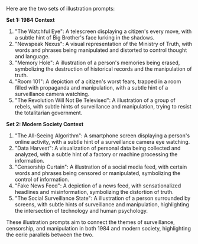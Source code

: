 Here are the two sets of illustration prompts:

**Set 1: 1984 Context**

1. "The Watchful Eye": A telescreen displaying a citizen's every move, with a subtle hint of Big Brother's face lurking in the shadows.
2. "Newspeak Nexus": A visual representation of the Ministry of Truth, with words and phrases being manipulated and distorted to control thought and language.
3. "Memory Hole": A illustration of a person's memories being erased, symbolizing the destruction of historical records and the manipulation of truth.
4. "Room 101": A depiction of a citizen's worst fears, trapped in a room filled with propaganda and manipulation, with a subtle hint of a surveillance camera watching.
5. "The Revolution Will Not Be Televised": A illustration of a group of rebels, with subtle hints of surveillance and manipulation, trying to resist the totalitarian government.

**Set 2: Modern Society Context**

1. "The All-Seeing Algorithm": A smartphone screen displaying a person's online activity, with a subtle hint of a surveillance camera eye watching.
2. "Data Harvest": A visualization of personal data being collected and analyzed, with a subtle hint of a factory or machine processing the information.
3. "Censorship Curtain": A illustration of a social media feed, with certain words and phrases being censored or manipulated, symbolizing the control of information.
4. "Fake News Feed": A depiction of a news feed, with sensationalized headlines and misinformation, symbolizing the distortion of truth.
5. "The Social Surveillance State": A illustration of a person surrounded by screens, with subtle hints of surveillance and manipulation, highlighting the intersection of technology and human psychology.

These illustration prompts aim to connect the themes of surveillance, censorship, and manipulation in both 1984 and modern society, highlighting the eerie parallels between the two.